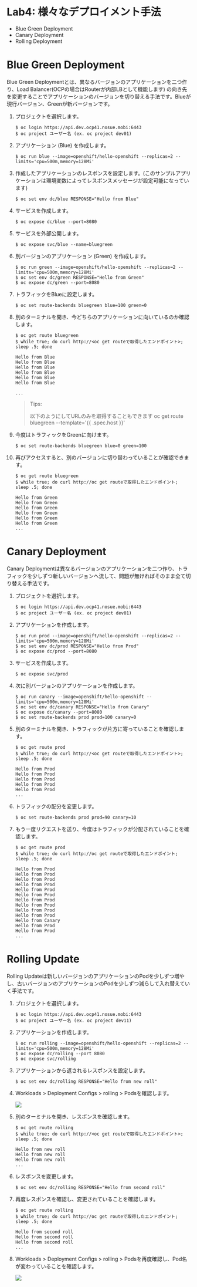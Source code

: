 # Lab4: 様々なデプロイメント手法

- Blue Green Deployment
- Canary Deployment
- Rolling Deployment

# Blue Green Deployment
Blue Green Deploymentとは、異なるバージョンのアプリケーションを二つ作り、Load Balancer(OCPの場合はRouterが内部LBとして機能します) の向き先を変更することでアプリケーションのバージョンを切り替える手法です。Blueが現行バージョン、Greenが新バージョンです。

1. プロジェクトを選択します。

    ```
    $ oc login https://api.dev.ocp41.nosue.mobi:6443
    $ oc project ユーザー名 (ex. oc project dev01)
    ```

2. アプリケーション (Blue) を作成します。

    ```
    $ oc run blue --image=openshift/hello-openshift --replicas=2 --limits='cpu=500m,memory=128Mi'
    ```

3. 作成したアプリケーションのレスポンスを設定します。(このサンプルアプリケーションは環境変数によってレスポンスメッセージが設定可能になっています)

    ```
    $ oc set env dc/blue RESPONSE="Hello from Blue"
    ```

4. サービスを作成します。

    ```
    $ oc expose dc/blue --port=8080
    ```

5. サービスを外部公開します。

    ```
    $ oc expose svc/blue --name=bluegreen
    ```

6. 別バージョンのアプリケーション (Green) を作成します。

    ```
    $ oc run green --image=openshift/hello-openshift --replicas=2 --limits='cpu=500m,memory=128Mi'
    $ oc set env dc/green RESPONSE="Hello from Green"
    $ oc expose dc/green --port=8080
    ```

7. トラフィックをBlueに設定します。

    ```
    $ oc set route-backends bluegreen blue=100 green=0
    ```

8. 別のターミナルを開き、今どちらのアプリケーションに向いているのか確認します。

    ```
    $ oc get route bluegreen
    $ while true; do curl http://<oc get routeで取得したエンドポイント>; sleep .5; done
    
    Hello from Blue
    Hello from Blue
    Hello from Blue
    Hello from Blue
    Hello from Blue
    Hello from Blue
    
    ...
    ```

    >Tips:
    >
    >以下のようにしてURLのみを取得することもできます
    >oc get route bluegreen --template='{{ .spec.host }}'

9. 今度はトラフィックをGreenに向けます。

    ```
    $ oc set route-backends bluegreen blue=0 green=100
    ```

10. 再びアクセスすると、別のバージョンに切り替わっていることが確認できます。

    ```
    $ oc get route bluegreen
    $ while true; do curl http://oc get routeで取得したエンドポイント; sleep .5; done
    
    Hello from Green
    Hello from Green
    Hello from Green
    Hello from Green
    Hello from Green
    Hello from Green
    ...
    ```

# Canary Deployment

Canary Deploymentは異なるバージョンのアプリケーションを二つ作り、トラフィックを少しずつ新しいバージョンへ流して、問題が無ければそのまま全て切り替える手法です。

1. プロジェクトを選択します。

   ```
   $ oc login https://api.dev.ocp41.nosue.mobi:6443
   $ oc project ユーザー名 (ex. oc project dev01)
   ```

2. アプリケーションを作成します。

   ```
   $ oc run prod --image=openshift/hello-openshift --replicas=2 --limits='cpu=500m,memory=128Mi'
   $ oc set env dc/prod RESPONSE="Hello from Prod"
   $ oc expose dc/prod --port=8080
   ```

3. サービスを作成します。

   ```
   $ oc expose svc/prod
   ```

4. 次に別バージョンのアプリケーションを作成します。

   ```
   $ oc run canary --image=openshift/hello-openshift --limits='cpu=500m,memory=128Mi'
   $ oc set env dc/canary RESPONSE="Hello from Canary"
   $ oc expose dc/canary --port=8080
   $ oc set route-backends prod prod=100 canary=0
   ```

5. 別のターミナルを開き、トラフィックが片方に寄っていることを確認します。

   ```
   $ oc get route prod
   $ while true; do curl http://<oc get routeで取得したエンドポイント>; sleep .5; done
   
   Hello from Prod
   Hello from Prod
   Hello from Prod
   Hello from Prod
   Hello from Prod
   ...
   ```

6. トラフィックの配分を変更します。

   ```
   $ oc set route-backends prod prod=90 canary=10
   ```

7. もう一度リクエストを送り、今度はトラフィックが分配されていることを確認します。

   ```
   $ oc get route prod
   $ while true; do curl http://oc get routeで取得したエンドポイント; sleep .5; done
   
   Hello from Prod
   Hello from Prod
   Hello from Prod
   Hello from Prod
   Hello from Prod
   Hello from Prod
   Hello from Prod
   Hello from Prod
   Hello from Prod
   Hello from Prod
   Hello from Canary
   Hello from Prod
   Hello from Prod
   ...
   ```

# Rolling Update

Rolling Updateは新しいバージョンのアプリケーションのPodを少しずつ増やし、古いバージョンのアプリケーションのPodを少しずつ減らして入れ替えていく手法です。

1. プロジェクトを選択します。

   ```
   $ oc login https://api.dev.ocp41.nosue.mobi:6443
   $ oc project ユーザー名 (ex. oc project dev11)
   ```

2. アプリケーションを作成します。

   ```
   $ oc run rolling --image=openshift/hello-openshift --replicas=2 --limits='cpu=500m,memory=128Mi'
   $ oc expose dc/rolling --port 8080
   $ oc expose svc/rolling
   ```

3. アプリケーションから返されるレスポンスを設定します。

   ```
   $ oc set env dc/rolling RESPONSE="Hello from new roll"
   ```

4. Workloads > Deployment Configs > rolling > Podsを確認します。

   ![](images/rolling1.png)

5. 別のターミナルを開き、レスポンスを確認します。

   ```
   $ oc get route rolling
   $ while true; do curl http://<oc get routeで取得したエンドポイント>; sleep .5; done
   
   Hello from new roll
   Hello from new roll
   Hello from new roll
   ...
   ```

6. レスポンスを変更します。

   ```
   $ oc set env dc/rolling RESPONSE="Hello from second roll"
   ```

7. 再度レスポンスを確認し、変更されていることを確認します。

   ```
   $ oc get route rolling
   $ while true; do curl http://oc get routeで取得したエンドポイント; sleep .5; done
   
   Hello from second roll
   Hello from second roll
   Hello from second roll
   ...
   ```

8. Workloads > Deployment Configs > rolling > Podsを再度確認し、Pod名が変わっていることを確認します。

   ![](images/rolling2.png)

   